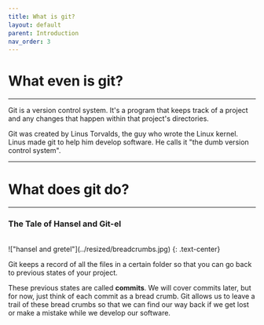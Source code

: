 ```yaml
---
title: What is git?
layout: default
parent: Introduction
nav_order: 3
---
```


# What even is git?
---

Git is a version control system. It's a program that keeps track of a project and any changes that happen within that project's directories. 

Git was created by Linus Torvalds, the guy who wrote the Linux kernel. Linus made git to help him develop software. He calls it "the dumb version control system".

---
# What does git do?

---
### The Tale of Hansel and Git-el
<br>
!["hansel and gretel"](../resized/breadcrumbs.jpg)
{: .text-center}

Git keeps a record of all the files in a certain folder so that you can go back to previous states of your project. 

These previous states are called __commits__. We will cover commits later, but for now, just think of each commit as a bread crumb. Git allows us to leave a trail of these bread crumbs so that we can find our way back if we get lost or make a mistake while we develop our software.
